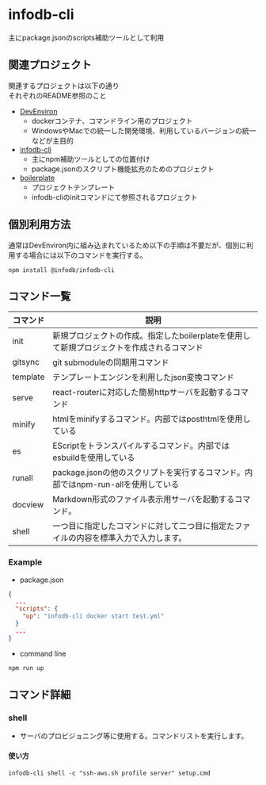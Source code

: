 # infodb-cli

主にpackage.jsonのscripts補助ツールとして利用

## 関連プロジェクト

関連するプロジェクトは以下の通り  
それぞれのREADME参照のこと

* [DevEnviron](https://github.com/tamuto/devenviron)
  * dockerコンテナ、コマンドライン用のプロジェクト
  * WindowsやMacでの統一した開発環境、利用しているバージョンの統一などが主目的
* [infodb-cli](https://github.com/tamuto/infodb-cli)
  * 主にnpm補助ツールとしての位置付け
  * package.jsonのスクリプト機能拡充のためのプロジェクト
* [boilerplate](https://github.com/tamuto/boilerplate)
  * プロジェクトテンプレート
  * infodb-cliのinitコマンドにて参照されるプロジェクト

## 個別利用方法

通常はDevEnviron内に組み込まれているため以下の手順は不要だが、個別に利用する場合には以下のコマンドを実行する。

```
npm install @infodb/infodb-cli
```

## コマンド一覧

| コマンド | 説明                                                                                      |
| -------- | ----------------------------------------------------------------------------------------- |
| init     | 新規プロジェクトの作成。指定したboilerplateを使用して新規プロジェクトを作成されるコマンド |
| gitsync  | git submoduleの同期用コマンド                                                             |
| template | テンプレートエンジンを利用したjson変換コマンド                                            |
| serve    | react-routerに対応した簡易httpサーバを起動するコマンド                                    |
| minify   | htmlをminifyするコマンド。内部ではposthtmlを使用している                                  |
| es       | EScriptをトランスパイルするコマンド。内部ではesbuildを使用している                        |
| runall   | package.jsonの他のスクリプトを実行するコマンド。内部ではnpm-run-allを使用している         |
| docview  | Markdown形式のファイル表示用サーバを起動するコマンド。                                    |
| shell    | 一つ目に指定したコマンドに対して二つ目に指定たファイルの内容を標準入力で入力します。      |

### Example

* package.json

```json
{
  ...
  "scripts": {
    "up": "infodb-cli docker start test.yml"
  }
  ...
}
```

* command line

```sh
npm run up
```

## コマンド詳細

### shell

* サーバのプロビジョニング等に使用する。コマンドリストを実行します。

#### 使い方

```
infodb-cli shell -c "ssh-aws.sh profile server" setup.cmd
```
